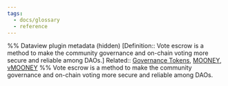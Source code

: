 ```yaml
---
tags:
  - docs/glossary
  - reference
---
```

%% Dataview plugin metadata (hidden)
[Definition:: Vote escrow is a method to make the community governance and on-chain voting more secure and reliable among DAOs.]
Related:: [Governance Tokens](Governance%20Tokens.md), [MOONEY](MOONEY.md), [vMOONEY](vMOONEY.md)
%%
Vote escrow is a method to make the community governance and on-chain voting more secure and reliable among DAOs.